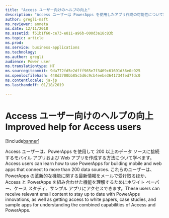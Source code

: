 ```yaml
---
title: "Access ユーザー向けのヘルプの向上"
description: "Access ユーザーは PowerApps を使用したアプリ作成の可能性について学べます"
author: gregli-msft
ms.reviewer: anneta
ms.date: 12/11/2018
ms.assetid: f51b1f60-ce73-e811-a96b-000d3a18c83b
ms.topic: article
ms.prod: 
ms.service: business-applications
ms.technology: 
ms.author: gregli
audience: Power user
ms.translationtype: HT
ms.sourcegitcommit: 9da772fd5e2dfff965e7f3469c61691d36e0c925
ms.openlocfilehash: 448d3700bb85c5d6c9cb4eebe3641734fed7fdc0
ms.contentlocale: ja-jp
ms.lasthandoff: 01/18/2019

---
```

# <a name="improved-help-for-access-users"></a><span data-ttu-id="b44a8-103">Access ユーザー向けのヘルプの向上</span><span class="sxs-lookup"><span data-stu-id="b44a8-103">Improved help for Access users</span></span>


[!include[banner](../../includes/banner.md)]

<span data-ttu-id="b44a8-104">Access ユーザーは、PowerApps を使用して 200 以上のデータ ソースに接続するモバイル アプリおよび Web アプリを作成する方法について学べます。</span><span class="sxs-lookup"><span data-stu-id="b44a8-104">Access users can learn how to use PowerApps for building mobile and web apps that connect to more than 200 data sources.</span></span> <span data-ttu-id="b44a8-105">これらのユーザーは、PowerApps の革新的な機能に関する最新情報をメールで受け取るほか、Access と PowerApps を組み合わせた機能を理解するためにホワイト ペーパー、ケース スタディ、サンプル アプリにアクセスできます。</span><span class="sxs-lookup"><span data-stu-id="b44a8-105">These users can receive relevant email content to stay up to date with PowerApps innovations, as well as getting access to white papers, case studies, and sample apps for understanding the combined capabilities of Access and PowerApps.</span></span>

